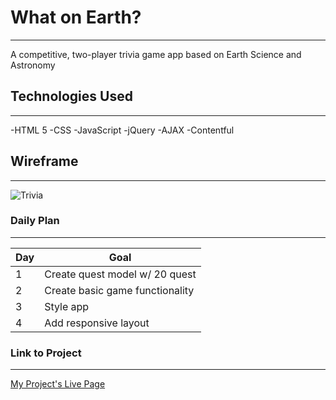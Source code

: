 # What on Earth?
---
A competitive, two-player trivia game app based on Earth Science and Astronomy 
## Technologies Used
---
-HTML 5
-CSS
-JavaScript
-jQuery
-AJAX
-Contentful
## Wireframe
---
![Trivia](https://i.imgur.com/h99cGnL.jpg) 
### Daily Plan
---
| Day | Goal |
|-----|------|
|  1  | Create quest model w/ 20 quest |
|  2  | Create basic game functionality  |
|  3  | Style app |
|  4  | Add responsive layout |

### Link to Project
---
[My Project's Live Page](https://project-1-aserene.vercel.app/)